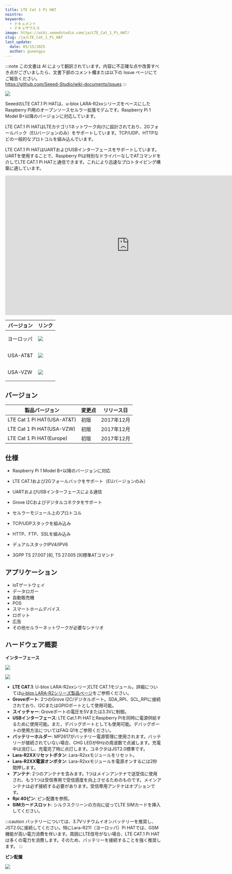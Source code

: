 ```yaml
---
title: LTE Cat 1 Pi HAT
nointro:
keywords:
  - ドキュメント
  - ドキュサウルス
image: https://wiki.seeedstudio.com/ja/LTE_Cat_1_Pi_HAT/
slug: /ja/LTE_Cat_1_Pi_HAT
last_update:
  date: 05/15/2025
  author: gunengyu
---
```

:::note
この文書は AI によって翻訳されています。内容に不正確な点や改善すべき点がございましたら、文書下部のコメント欄または以下の Issue ページにてご報告ください。  
https://github.com/Seeed-Studio/wiki-documents/issues
:::

![](https://files.seeedstudio.com/wiki/LTE_Cat_1_Pi_HAT/Img/overview.JPG)

SeeedのLTE CAT.1 Pi HATは、u-blox LARA-R2xxシリーズをベースにしたRaspberry Pi用のオープンソースセルラー拡張モデムです。Raspberry Pi 1 Model B+以降のバージョンに対応しています。

LTE CAT.1 Pi HATはLTEカテゴリ1ネットワーク向けに設計されており、2Gフォールバック（EUバージョンのみ）をサポートしています。TCP/UDP、HTTPなどの一般的なプロトコルを組み込んでいます。

LTE CAT.1 Pi HATはUARTおよびUSBインターフェースをサポートしています。UARTを使用することで、Raspberry Piは特別なドライバーなしでATコマンドを介してLTE CAT.1 Pi HATと通信できます。これにより迅速なプロトタイピング構築に適しています。


<iframe width="800" height="450" src="https://www.youtube.com/embed/nQmORk9_EQM" frameborder="0" allow="accelerometer; autoplay; encrypted-media; gyroscope; picture-in-picture" allowfullscreen></iframe>



|バージョン|リンク|
|--|--|
|ヨーロッパ<br/>|<p style={{}}><a href="https://www.seeedstudio.com/TE-Cat-1-Pi-HAT-%28Europe%29-p-3060.html" target="_blank"><img src="https://files.seeedstudio.com/wiki/wiki_english/docs/images/get_one_now_small.png" /></a></p>|
|USA-AT&T<br/> |<p style={{}}><a href="https://www.seeedstudio.com/LTE-Cat-1-Pi-HAT-%28USA-AT%26T%29-p-3056.html" target="_blank"><img src="https://files.seeedstudio.com/wiki/wiki_english/docs/images/get_one_now_small.png" /></a></p>|
|USA-VZW<br />|<p style={{}}><a href="https://www.seeedstudio.com/LTE-Cat-1-Pi-HAT-%28USA-VZW%29-p-3061.html" target="_blank"><img src="https://files.seeedstudio.com/wiki/wiki_english/docs/images/get_one_now_small.png" /></a></p>|



## バージョン

| 製品バージョン              | 変更点 | リリース日 |
|------------------------------|---------|---------------|
| LTE Cat 1 Pi HAT(USA-AT&T)   | 初版 | 2017年12月      |
| LTE Cat 1 Pi HAT(USA-VZW)    | 初版 | 2017年12月      |
| LTE Cat 1 Pi HAT(Europe)     | 初版 | 2017年12月      |



## 仕様

- Raspberry Pi 1 Model B+以降のバージョンに対応
    
- LTE CAT.1および2Gフォールバックをサポート（EUバージョンのみ）
    
- UARTおよびUSBインターフェースによる通信
    
- Grove I2Cおよびデジタルコネクタをサポート
    
- セルラーモジュール上のプロトコル
    
- TCP/UDPスタックを組み込み
    
- HTTP、FTP、SSLを組み込み
    
- デュアルスタックIPV4/IPV6
    
- 3GPP TS 27.007 [8], TS 27.005 [9]標準ATコマンド


## アプリケーション
- IoTゲートウェイ
- データロガー
- 自動販売機
- POS
- スマートホームデバイス
- ロボット
- 広告
- その他セルラーネットワークが必要なシナリオ


## ハードウェア概要

**インターフェース**

![](https://files.seeedstudio.com/wiki/LTE_Cat_1_Pi_HAT/Img/interfaces1.png)

![](https://files.seeedstudio.com/wiki/LTE_Cat_1_Pi_HAT/Img/interfaces2.png)


- **LTE CAT.1**: U-blox LARA-R2xxシリーズLTE CAT.1モジュール。詳細については[u-blox LARA-R2シリーズ製品ページ](https://www.u-blox.com/en/product/lara-r2-series)をご参照ください。
- **Groveポート**: 2つのGrove I2C/デジタルポート。SDA_RPI、SCL_RPIに接続されており、I2CまたはGPIOポートとして使用可能。
- **スイッチャー**: Groveポートの電圧を5Vまたは3.3Vに制御。
- **USBインターフェース**: LTE Cat.1 Pi HATとRaspberry Piを同時に電源供給するために使用可能。また、デバッグポートとしても使用可能。デバッグポートの使用方法についてはFAQ Q1をご参照ください。
- **バッテリーホルダー**: MP2617がバッテリー電源管理に使用されます。バッテリーが接続されていない場合、CHG LEDが6Hzの周波数で点滅します。充電中は消灯し、充電完了時に点灯します。コネクタはJST2.0標準です。
- **Lara-R2XXリセットボタン**: Lara-R2xxモジュールをリセット。
- **Lara-R2XX電源オンボタン**: Lara-R2xxモジュールを電源オンするには2秒間押します。
- **アンテナ**: 2つのアンテナを含みます。1つはメインアンテナで送受信に使用され、もう1つは受信専用で受信感度を向上させるためのものです。メインアンテナは必ず接続する必要があります。受信専用アンテナはオプションです。
- **Rpi 40ピン**: ピン配置を参照。
- **SIMカードスロット**: シルクスクリーンの方向に従ってLTE SIMカードを挿入してください。

:::caution
    バッテリーについては、3.7Vリチウムイオンバッテリーを推奨し、JST2.0に接続してください。特にLara-R211（ヨーロッパ）Pi HATでは、GSM機能が高い電力消費を伴います。周囲にLTE信号がない場合、LTE CAT.1 Pi HATは多くの電力を消費します。そのため、バッテリーを接続することを強く推奨します。
:::

**ピン配置**

![](https://files.seeedstudio.com/wiki/LTE_Cat_1_Pi_HAT/Img/pinout.jpg)

<div>
  <style type="text/css" dangerouslySetInnerHTML={{__html: "\n.tg  {border-collapse:collapse;border-spacing:0;}\n.tg td{font-family:Arial, sans-serif;font-size:14px;padding:10px 5px;border-style:solid;border-width:1px;overflow:hidden;word-break:normal;border-color:black;}\n.tg th{font-family:Arial, sans-serif;font-size:14px;font-weight:normal;padding:10px 5px;border-style:solid;border-width:1px;overflow:hidden;word-break:normal;border-color:black;}\n.tg .tg-us36{border-color:inherit;vertical-align:top}\n" }} />
  <table className="tg">
    <tbody><tr>
        <th className="tg-us36">使用ピン</th>
        <th className="tg-us36">Python (BCM)</th>
        <th className="tg-us36">WiringPi GPIO</th>
        <th className="tg-us36">名称</th>
        <th className="tg-us36" colSpan={2}>P1 ピン番号</th>
        <th className="tg-us36">名称</th>
        <th className="tg-us36">WiringPi GPIO</th>
        <th className="tg-us36">Python (BCM)</th>
        <th className="tg-us36">使用ピン</th>
      </tr>
      <tr>
        <td className="tg-us36">3V3_RPI</td>
        <td className="tg-us36" />
        <td className="tg-us36" />
        <td className="tg-us36">3.3v DC 電源</td>
        <td className="tg-us36">1</td>
        <td className="tg-us36">2</td>
        <td className="tg-us36">5v DC 電源</td>
        <td className="tg-us36" />
        <td className="tg-us36" />
        <td className="tg-us36">5V_RPI</td>
      </tr>
      <tr>
        <td className="tg-us36">SDA_RPI</td>
        <td className="tg-us36" />
        <td className="tg-us36">8</td>
        <td className="tg-us36">GPIO02 (SDA1, I2C)</td>
        <td className="tg-us36">3</td>
        <td className="tg-us36">4</td>
        <td className="tg-us36">5v DC 電源</td>
        <td className="tg-us36" />
        <td className="tg-us36" />
        <td className="tg-us36">5V_RPI</td>
      </tr>
      <tr>
        <td className="tg-us36">SCL_RPI</td>
        <td className="tg-us36" />
        <td className="tg-us36">9</td>
        <td className="tg-us36">GPIO03 (SCL1, I2C)</td>
        <td className="tg-us36">5</td>
        <td className="tg-us36">6</td>
        <td className="tg-us36">グラウンド</td>
        <td className="tg-us36" />
        <td className="tg-us36" />
        <td className="tg-us36">GND</td>
      </tr>
      <tr>
        <td className="tg-us36">FREE</td>
        <td className="tg-us36">4</td>
        <td className="tg-us36">7</td>
        <td className="tg-us36">GPIO04</td>
        <td className="tg-us36">7</td>
        <td className="tg-us36">8</td>
        <td className="tg-us36">GPIO14 (TXD0)</td>
        <td className="tg-us36">15</td>
        <td className="tg-us36" />
        <td className="tg-us36">TX_RPI</td>
      </tr>
      <tr>
        <td className="tg-us36">GND</td>
        <td className="tg-us36" />
        <td className="tg-us36" />
        <td className="tg-us36">グラウンド</td>
        <td className="tg-us36">9</td>
        <td className="tg-us36">10</td>
        <td className="tg-us36">GPIO15 (RXD0)</td>
        <td className="tg-us36">16</td>
        <td className="tg-us36" />
        <td className="tg-us36">RX_RPI</td>
      </tr>
      <tr>
        <td className="tg-us36">RTS_RPI</td>
        <td className="tg-us36">17</td>
        <td className="tg-us36">0</td>
        <td className="tg-us36">GPIO17</td>
        <td className="tg-us36">11</td>
        <td className="tg-us36">12</td>
        <td className="tg-us36">GPIO18</td>
        <td className="tg-us36">1</td>
        <td className="tg-us36">18</td>
        <td className="tg-us36">FREE</td>
      </tr>
      <tr>
        <td className="tg-us36">FREE</td>
        <td className="tg-us36">27</td>
        <td className="tg-us36">2</td>
        <td className="tg-us36">GPIO27</td>
        <td className="tg-us36">13</td>
        <td className="tg-us36">14</td>
        <td className="tg-us36">グラウンド</td>
        <td className="tg-us36" />
        <td className="tg-us36" />
        <td className="tg-us36">GND</td>
      </tr>
      <tr>
        <td className="tg-us36">FREE</td>
        <td className="tg-us36">22</td>
        <td className="tg-us36">3</td>
        <td className="tg-us36">GPIO22</td>
        <td className="tg-us36">15</td>
        <td className="tg-us36">16</td>
        <td className="tg-us36">GPIO23</td>
        <td className="tg-us36">4</td>
        <td className="tg-us36">23</td>
        <td className="tg-us36">FREE</td>
      </tr>
      <tr>
        <td className="tg-us36">3V3_RPI</td>
        <td className="tg-us36" />
        <td className="tg-us36" />
        <td className="tg-us36">3.3v DC 電源</td>
        <td className="tg-us36">17</td>
        <td className="tg-us36">18</td>
        <td className="tg-us36">GPIO24</td>
        <td className="tg-us36">5</td>
        <td className="tg-us36">24</td>
        <td className="tg-us36">FREE</td>
      </tr>
      <tr>
        <td className="tg-us36">FREE</td>
        <td className="tg-us36" />
        <td className="tg-us36">12</td>
        <td className="tg-us36">GPIO10 (SPI0_MOSI)</td>
        <td className="tg-us36">19</td>
        <td className="tg-us36">20</td>
        <td className="tg-us36">グラウンド</td>
        <td className="tg-us36" />
        <td className="tg-us36" />
        <td className="tg-us36">GND</td>
      </tr>
      <tr>
        <td className="tg-us36">FREE</td>
        <td className="tg-us36" />
        <td className="tg-us36">13</td>
        <td className="tg-us36">GPIO09 (SPI0_MISO)</td>
        <td className="tg-us36">21</td>
        <td className="tg-us36">22</td>
        <td className="tg-us36">GPIO25 </td>
        <td className="tg-us36">6</td>
        <td className="tg-us36">25</td>
        <td className="tg-us36">FREE</td>
      </tr>
      <tr>
        <td className="tg-us36">FREE</td>
        <td className="tg-us36" />
        <td className="tg-us36">14</td>
        <td className="tg-us36">GPIO11 (SPI0 SCLK)</td>
        <td className="tg-us36">23</td>
        <td className="tg-us36">24</td>
        <td className="tg-us36">GPIO08 (SPI0_CS0)</td>
        <td className="tg-us36">10</td>
        <td className="tg-us36" />
        <td className="tg-us36">FREE</td>
      </tr>
      <tr>
        <td className="tg-us36">GND</td>
        <td className="tg-us36" />
        <td className="tg-us36" />
        <td className="tg-us36">グラウンド</td>
        <td className="tg-us36">25</td>
        <td className="tg-us36">26</td>
        <td className="tg-us36">GPIO07 (SPI0_CS1)</td>
        <td className="tg-us36">11</td>
        <td className="tg-us36" />
        <td className="tg-us36">FREE</td>
      </tr>
      <tr>
        <td className="tg-us36">FREE</td>
        <td className="tg-us36" />
        <td className="tg-us36">30</td>
        <td className="tg-us36">予約済み</td>
        <td className="tg-us36">27</td>
        <td className="tg-us36">28</td>
        <td className="tg-us36">予約済み</td>
        <td className="tg-us36">31</td>
        <td className="tg-us36" />
        <td className="tg-us36">FREE</td>
      </tr>
      <tr>
        <td className="tg-us36">LARA_PWR</td>
        <td className="tg-us36">5</td>
        <td className="tg-us36">21</td>
        <td className="tg-us36">GPIO05</td>
        <td className="tg-us36">29</td>
        <td className="tg-us36">30</td>
        <td className="tg-us36">グラウンド</td>
        <td className="tg-us36" />
        <td className="tg-us36" />
        <td className="tg-us36">GND</td>
      </tr>
      <tr>
        <td className="tg-us36">LARA_RST</td>
        <td className="tg-us36">6</td>
        <td className="tg-us36">22</td>
        <td className="tg-us36">GPIO06</td>
        <td className="tg-us36">31</td>
        <td className="tg-us36">32</td>
        <td className="tg-us36">GPIO12</td>
        <td className="tg-us36">26</td>
        <td className="tg-us36">12</td>
        <td className="tg-us36">FREE</td>
      </tr>
      <tr>
        <td className="tg-us36">FREE</td>
        <td className="tg-us36">13</td>
        <td className="tg-us36">23</td>
        <td className="tg-us36">GPIO13</td>
        <td className="tg-us36">33</td>
        <td className="tg-us36">34</td>
        <td className="tg-us36">グラウンド</td>
        <td className="tg-us36" />
        <td className="tg-us36" />
        <td className="tg-us36">GND</td>
      </tr>
      <tr>
        <td className="tg-us36">FREE</td>
        <td className="tg-us36">19</td>
        <td className="tg-us36">24</td>
        <td className="tg-us36">GPIO19(SPI1 MISO)</td>
        <td className="tg-us36">35</td>
        <td className="tg-us36">36</td>
        <td className="tg-us36">GPIO16(SPI1 CS0)</td>
        <td className="tg-us36">27</td>
        <td className="tg-us36">16</td>
        <td className="tg-us36">CTS_RPI</td>
      </tr>
      <tr>
        <td className="tg-us36">FREE</td>
        <td className="tg-us36">26</td>
        <td className="tg-us36">25</td>
        <td className="tg-us36">GPIO26</td>
        <td className="tg-us36">37</td>
        <td className="tg-us36">38</td>
        <td className="tg-us36">GPIO20(SPI1 MOSI)</td>
        <td className="tg-us36">28</td>
        <td className="tg-us36">20</td>
        <td className="tg-us36">FREE</td>
      </tr>
      <tr>
        <td className="tg-us36">GND</td>
        <td className="tg-us36" />
        <td className="tg-us36" />
        <td className="tg-us36">グラウンド</td>
        <td className="tg-us36">39</td>
        <td className="tg-us36">40</td>
        <td className="tg-us36">GPIO21(SPI1 SCLK)</td>
        <td className="tg-us36">29</td>
        <td className="tg-us36">21</td>
        <td className="tg-us36">FREE</td>
      </tr>
    </tbody></table>
</div>


**寸法**

![](https://files.seeedstudio.com/wiki/LTE_Cat_1_Pi_HAT/Img/Hard01.png)


<iframe src="https://3dwarehouse.sketchup.com/embed.html?mid=eeee1715-69fe-4e5e-a643-15a3c1f3510d" frameborder="0" scrolling="no" marginheight="0" marginwidth="0" width="800" height="450" allowfullscreen></iframe>


**バージョン**

現在、LTE Cat 1 Pi HATの3つのバージョンを作成しています。異なるネットワークをサポートすることを除けば、ほぼ同じです。また、ヨーロッパ版のみが2Gネットワークをサポートしていることに注意してください。

| バージョン | モジュール   | ネットワーク |
|------------|--------------|--------------|
| ヨーロッパ | LARA-R211    | 2G/4G        |
| USA-AT&T   | LARA-R203    | 4G           |
| USA-VZW    | LARA-R204    | 4G           |


## はじめに

### ハードウェア

:::note
    以下のデモでは、Raspberry Pi3と2018-04-18版の[RASPBIAN STRETCH WITH DESKTOP](https://www.raspberrypi.org/downloads/raspbian/)を使用します。
:::
- ステップ1. LTE Cat 1 Pi HATをRaspberry Piの上に積み重ね、2つのアンテナを接続します。

![](https://files.seeedstudio.com/wiki/LTE_Cat_1_Pi_HAT/Img/Rasp_Pi_HAT.jpg)

- ステップ2. マウス、キーボード、モニターも接続します。
- ステップ3. Raspberry Piに電源を入れます。

### ソフトウェア

- ステップ1. dtoverlay=pi3-disable-btを使用してRaspberry Pi3/Pi4のUART0を有効にします。

```
sudo nano /boot/config.txt
```

次に、`dtoverlay=pi3-disable-bt`と`enable_uart=1`をconfig.txtの末尾に追加します。以下のようになります。

```bash
[all]
#dtoverlay=vc4-fkms-v3d
dtoverlay=pi3-disable-bt
enable_uart=1
```

- ステップ2. UART0を使用するためにシステムサービスを無効にします。

```
sudo systemctl disable hciuart 
```

:::note
    Pi3-disable-btはBluetoothデバイスを無効にし、UART0/ttyAMA0をGPIOs 14と15に戻します。また、モデムを初期化するシステムサービスを無効にする必要があります。これによりUARTが使用されません: sudo systemctl disable hciuart。
:::

- ステップ3. cmdline.txt内のconsole=serial0,115200を削除します。

```
sudo nano /boot/cmdline.txt
```

次に、文字列からconsole=serial0,115200を削除します。

- ステップ4. Raspberry Pi3/Pi4を再起動します。

```
sudo reboot
```

- ステップ5. 以下のコマンドを実行してデモを開始します。

```
cd ~
git clone https://github.com/Seeed-Studio/ublox_lara_r2_pi_hat.git
cd ublox_lara_r2_pi_hat
sudo python setup.py install
cd test
sudo python test01.py
```

- ステップ6. 以下はターミナルからの出力です。

```
pi@raspberrypi:~/Desktop/ublox_lara_r2_pi_hat/examples $ sudo python test01.py
40-pin GPIO header detected
Enabling CTS0 and RTS0 on GPIOs 16 and 17
rts cts on
waking up...
module name:  LARA-R211
RSSI:  3
```

## FAQ

**Q1: LTE Cat 1 Pi HATとPCを直接通信できますか？**

A1: はい、2つの方法があります。一つはUSB、もう一つはUARTポートです。

- USBの場合、Pi HATをPCに直接接続するためにUSBケーブルを使用してください。その後、[u-blox Cellular USB_Windows Driver, v2.0](https://www.u-blox.com/sites/default/files/ubloxCell_usbcdc_windows_3264_v2.0.0.0.exe.zip)をダウンロードしてインストールしてください。デバイスマネージャーではCOM3とCOM4がATコマンド用に使用されます。任意のシリアルCOMモニターツールを使用してATコマンドを実行するか、Windows用評価ソフトウェア[m-center for Windows, version 1.11.0](https://www.u-blox.com/sites/default/files/products/tools/m-center-01.11.00.exe)を使用できます。

![](https://files.seeedstudio.com/wiki/LTE_Cat_1_Pi_HAT/Img/device_manager.png)

- UARTポートの場合、[usb to serial adaptor](https://www.seeedstudio.com/UartSBee-V5-p-1752.html)を使用し、以下の接続を行い、ボーレートを115200に設定してください。任意のシリアルCOMモニターツールを使用してATコマンドを実行できます。

| USB to UARTアダプター | LTE Cat1 Pi HAT              |
|-----------------------|------------------------------|
| GND                   | Pin6-GND                     |
| TX                    | Pin8-TX_RPI                  |
| RX                    | Pin10-RX_RPI                 |
| NA                    | Pin11-RTS_RPI Pin9-GNDに接続 |

![](https://files.seeedstudio.com/wiki/LTE_Cat_1_Pi_HAT/Img/UART.png)

:::caution
    UARTポートを使用して通信する場合、上記の画像で赤でマークされたRTS_RPIをGNDに接続してください。
:::
**Q2: ATコマンドリストはありますか？**

A2: こちらにあります：[u-blox-CEL_ATCommands](https://files.seeedstudio.com/wiki/LTE_Cat_1_Pi_HAT/res/u-blox-CEL_ATCommands_(UBX-13002752).pdf)。

**Q3: Lara-R203/204/211の違いは何ですか？**

A3: [u-blox LARA-R2シリーズ製品ページ](https://www.u-blox.com/en/product/lara-r2-series)をご参照ください。

**Q4: LARA-203でAT&Tネットワークに登録する方法は？**

A4: 以下のコマンドを実行してください。

```
AT+COPS=2
AT+UMNOCONF=2
AT+COPS=0
```

以下のコマンドを使用してAT&Tネットワーク接続を確認できます。

```
AT+UPSD=0,1,"AT&T"
AT+UPSDA=0,3
AT+UPING="www.google.com"
```

**Q5: LARA-204でVerizonネットワークに登録する方法は？**

A5: 以下のコマンドを実行してください。

```
AT+COPS=2
AT+UMNOCONF=3
AT+COPS=0
```

以下のコマンドを使用してVerizonネットワーク接続を確認できます。

```
AT+UPSD=0,1,"vzwinternet"
AT+UPSDA=0,3
AT+UPING="www.google.com"
```

## リソース

- **[PDF]** [LTE Cat.1 Pi HAT 回路図](https://files.seeedstudio.com/wiki/LTE_Cat_1_Pi_HAT/res/LTE%20CAT.1%20Pi%20HAT%20v1.0.pdf)
- **[PDF]** [u-blox-CEL_ATコマンド](https://files.seeedstudio.com/wiki/LTE_Cat_1_Pi_HAT/res/u-blox-CEL_ATCommands_(UBX-13002752).pdf)
- **[PDF]** [LARA-R2 データシート](https://files.seeedstudio.com/wiki/LTE_Cat_1_Pi_HAT/res/LARA-R2_DataSheet_(UBX-16005783).pdf)
- **[PDF]** [LARA-R2 システム統合マニュアル](https://files.seeedstudio.com/wiki/LTE_Cat_1_Pi_HAT/res/LARA-R2_SysIntegrManual_(UBX-16010573).pdf)
- **[PDF]** [ATコマンド例 アプリケーションノート](https://files.seeedstudio.com/wiki/LTE_Cat_1_Pi_HAT/res/AT-CommandsExamples_AppNote_(UBX-13001820).pdf)

この部品は [geppetto](https://geppetto.seeedstudio.com/) で利用可能です。SeeedとGeppettoを使った簡単なモジュラー電子設計。今すぐ作成しましょう。[geppetto.seeedstudio.com](https://geppetto.seeedstudio.com/)

## プロジェクト

**LTE Pi HATを使用した顔認識スマートロック**: 顔認識はますます広く利用されるようになっており、これを使ってスマートロックを作成することができます。

<iframe frameborder='0' height='327.5' scrolling='no' src='https://project.seeedstudio.com/SeeedStudio/face-recognization-smart-lock-with-lte-pi-hat-abcec9/embed' width='350'></iframe>

## 技術サポートと製品ディスカッション
技術的な問題がある場合は、[フォーラム](http://forum.seeedstudio.com/)に問題を投稿してください。  
弊社製品をお選びいただきありがとうございます！製品の使用体験がスムーズになるよう、さまざまなサポートを提供しています。異なる好みやニーズに対応するため、いくつかのコミュニケーションチャネルを用意しています。

<div class="button_tech_support_container">
<a href="https://forum.seeedstudio.com/" class="button_forum"></a> 
<a href="https://www.seeedstudio.com/contacts" class="button_email"></a>
</div>

<div class="button_tech_support_container">
<a href="https://discord.gg/eWkprNDMU7" class="button_discord"></a> 
<a href="https://github.com/Seeed-Studio/wiki-documents/discussions/69" class="button_discussion"></a>
</div>